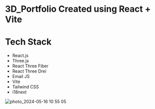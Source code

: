# 3D_Portfolio Created using React + Vite

# Tech Stack
- React.js
- Three.js
- React Three Fiber
- React Three Drei
- Email JS
- Vite
- Tailwind CSS
- i18next

![photo_2024-05-16 10 55 05](https://github.com/AymanAbusura/3D_Portfolio/assets/113180347/1b565782-bbaa-44e3-89f7-6a1d7f50ebf4)